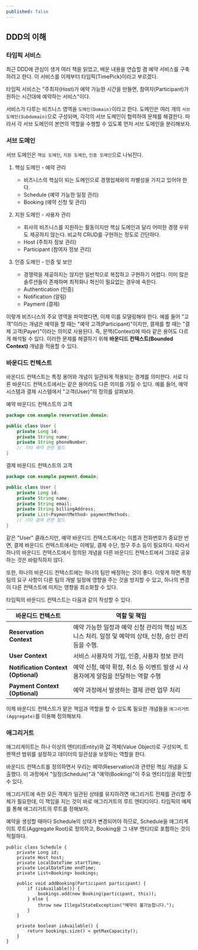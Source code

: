 ```yaml
---
published: false
---
```

## DDD의 이해
### 타임픽 서비스
최근 DDD에 관심이 생겨 여러 책을 읽었고, 배운 내용을 연습할 겸 예약 서비스를 구축하려고 한다. 이 서비스를 이제부터 타임픽(TimePick)이라고 부르겠다.

타임픽 서비스는 "주최자(Host)가 예약 가능한 시간을 만들면, 참여자(Participant)가 원하는 시간대에 예약하는 서비스"이다.

서비스가 다루는 비즈니스 영역을 `도메인(Domain)`이라고 한다. 도메인은 여러 개의 `서브 도메인(Subdomain)`으로 구성되며, 각각의 서브 도메인이 협력하여 문제를 해결한다. 따라서 각 서브 도메인이 본연의 역할을 수행할 수 있도록 먼저 서브 도메인을 분리해보자.

### 서브 도메인
서브 도메인은 `핵심 도메인`, `지원 도메인`, `인증 도메인`으로 나눠진다.
1. 핵심 도메인 - 예약 관리 
    - 비즈니스의 핵심이 되는 도메인으로 경쟁업체와의 차별성을 가지고 있어야 한다.
    - Schedule (예약 가능한 일정 관리)
    - Booking (예약 신청 및 관리)

2. 지원 도메인 - 사용자 관리
    - 회사의 비즈니스를 지원하는 활동이지만 핵심 도메인과 달리 어떠한 경쟁 우위도 제공하지 않는다. 비교적 CRUD를 구현하는 정도로 간단하다.
    - Host (주최자 정보 관리)
    - Participant (참여자 정보 관리)

3. 인증 도메인 - 인증 및 보안
    - 경쟁력을 제공하지는 않지만 일반적으로 복잡하고 구현하기 어렵다. 이미 많은 솔루션들이 존재하며 최적화나 혁신이 필요없는 경우에 속한다.
    - Authentication (인증)
    - Notification (알림)
    - Payment (결제)


이렇게 비즈니스의 주요 영역을 파악했다면, 이제 이를 모델링해야 한다. 예를 들어 "고객"이라는 개념은 예약을 할 때는 "예약 고객(Participant)"이지만, 결제를 할 때는 "결제 고객(Payer)"이라는 의미로 사용된다. 즉, 문맥(Context)에 따라 같은 용어도 다르게 해석될 수 있다. 이러한 문제를 해결하기 위해 **바운디드 컨텍스트(Bounded Context)** 개념을 적용할 수 있다.

### 바운디드 컨텍스트 
바운디드 컨텍스트는 특정 용어와 개념이 일관되게 적용되는 경계를 의미한다. 서로 다른 바운디드 컨텍스트에서는 같은 용어라도 다른 의미를 가질 수 있다. 예를 들어, 예약 시스템과 결제 시스템에서 "고객(User)"의 정의를 살펴보자.

예약 바운디드 컨텍스트의 고객
```java
package com.example.reservation.domain;

public class User {
    private Long id;
    private String name;
    private String phoneNumber;
    // 기타 예약 관련 필드
}
```

결제 바운디드 컨텍스트의 고객
```java
package com.example.payment.domain;

public class User {
    private Long id;
    private String name;
    private String email;
    private String billingAddress;
    private List<PaymentMethod> paymentMethods;
    // 기타 결제 관련 필드
}
```

같은 "User" 클래스지만, 예약 바운디드 컨텍스트에서는 이름과 전화번호가 중요한 반면, 결제 바운디드 컨텍스트에서는 이메일, 결제 수단, 청구 주소 등이 필요하다. 따라서 하나의 바운디드 컨텍스트에서 정의된 개념을 다른 바운디드 컨텍스트에서 그대로 공유하는 것은 바람직하지 않다.

또한, 하나의 바운디드 컨텍스트에는 하나의 팀만 배정하는 것이 좋다. 이렇게 하면 특정 팀의 요구 사항이 다른 팀의 개발 일정에 영향을 주는 것을 방지할 수 있고, 하나의 변경이 다른 컨텍스트에 미치는 영향을 최소화할 수 있다. 


타임픽의 바운디드 컨텍스트는 다음과 같이 작성할 수 있다. 

| 바운디드 컨텍스트          | 역할 및 책임                  |
|-------------------------|---------------------------------|
| **Reservation Context** | 예약 가능한 일정과 예약 신청 관리의 핵심 비즈니스 처리. 일정 및 예약의 상태, 신청, 승인 관리 등을 수행. |
| **User Context** | 서비스 사용자의 가입, 인증, 사용자 정보 관리 |
| **Notification Context (Optional)** | 예약 신청, 예약 확정, 취소 등 이벤트 발생 시 사용자에게 알림을 전달하는 역할 수행 |
| **Payment Context (Optional)** | 예약 과정에서 발생하는 결제 관련 업무 처리 |


이제 바운디드 컨텍스트가 맡은 책임과 역할을 할 수 있도록 필요한 개념들을 `애그리거트(Aggregate)`를 이용해 정의해보자.

### 애그리거트 
애그리게이트는 하나 이상의 엔티티(Entity)와 값 객체(Value Object)로 구성되며, 트랜잭션 범위를 설정하고 데이터의 일관성을 보장하는 역할을 한다.

바운디드 컨텍스트를 정의하면서 우리는 예약(Reservation)과 관련된 핵심 개념을 도출했다. 이 과정에서 "일정(Schedule)"과 "예약(Booking)"이 주요 엔티티임을 확인할 수 있다. 

애그리거트에 속한 모든 객체가 일관된 상태를 유지하려면 애그리거트 전체를 관리할 주체가 필요한데, 이 책임을 지는 것이 바로 애그리거트의 루트 엔티티이다. 타임픽의 예제를 통해 애그리거트의 루트를 정해보자. 

예약을 생성할 때마다 Schedule의 상태가 변경되어야 하므로, Schedule을 애그리게이트 루트(Aggregate Root)로 정의하고, Booking을 그 내부 엔티티로 포함하는 것이 적절하다.

```
public class Schedule {
    private Long id;
    private Host host;
    private LocalDateTime startTime;
    private LocalDateTime endTime;
    private List<Booking> bookings;

    public void addBooking(Participant participant) {
        if (isAvailable()) {
            bookings.add(new Booking(participant, this));
        } else {
            throw new IllegalStateException("예약이 불가능합니다.");
        }
    }

    private boolean isAvailable() {
        return bookings.size() < getMaxCapacity();
    }
}
```



